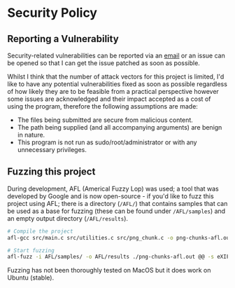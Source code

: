 # Security Policy

## Reporting a Vulnerability

Security-related vulnerabilities can be reported via an
[email](mailto:michaellrowley@protonmail.com) or an issue can be opened
so that I can get the issue patched as soon as possible.

Whilst I think that the number of attack vectors for this project is
limited, I'd like to have any potential vulnerabilities fixed as soon
as possible regardless of how likely they are to be feasible from a
practical perspective however some issues are acknowledged and their
impact accepted as a cost of using the program, therefore the following
assumptions are made:
- The files being submitted are secure from malicious content.
- The path being supplied (and all accompanying arguments) are benign in nature.
- This program is not run as sudo/root/administrator or with any unnecessary privileges.

## Fuzzing this project

During development, AFL (Americal Fuzzy Lop) was used; a tool that was
developed by Google and is now open-source - if you'd like
to fuzz this project using AFL; there is a directory (``/AFL/``) that contains
samples that can be used as a base for fuzzing (these can be found
under ``/AFL/samples``) and an empty output directory (``/AFL/results``).

```bash
# Compile the project
afl-gcc src/main.c src/utilities.c src/png_chunk.c -o png-chunks-afl.out -ggdb

# Start fuzzing
afl-fuzz -i AFL/samples/ -o AFL/results ./png-chunks-afl.out @@ -s eXIF
```

Fuzzing has not been thoroughly tested on MacOS but it does work on Ubuntu (stable).
